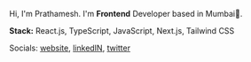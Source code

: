 Hi, I'm Prathamesh. I'm **Frontend** Developer based in Mumbai📍.

**Stack:** React.js, TypeScript, JavaScript, Next.js, Tailwind CSS

Socials:
[website](https://pratham82.vercel.app/home),
[linkedIN](https://www.linkedin.com/in/prathameshmali/), [twitter](https://x.com/Pratham_82)
